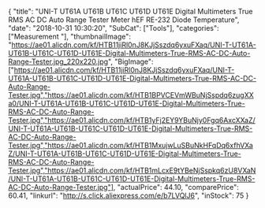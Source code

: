 {
	"title": "UNI-T UT61A UT61B UT61C UT61D UT61E Digital Multimeters True RMS AC DC Auto Range Tester Meter hEF RE-232 Diode Temperature",
	"date": "2018-10-31 10:30:20",
	"SubCat": ["Tools"],
	"categories": ["Measurement "],
	"thumbnailImage": "https://ae01.alicdn.com/kf/HTB11jiRl0nJ8KJjSszdq6yxuFXaq/UNI-T-UT61A-UT61B-UT61C-UT61D-UT61E-Digital-Multimeters-True-RMS-AC-DC-Auto-Range-Tester.jpg_220x220.jpg",
	"BigImage": ["https://ae01.alicdn.com/kf/HTB11jiRl0nJ8KJjSszdq6yxuFXaq/UNI-T-UT61A-UT61B-UT61C-UT61D-UT61E-Digital-Multimeters-True-RMS-AC-DC-Auto-Range-Tester.jpg","https://ae01.alicdn.com/kf/HTB1BPVCEVmWBuNjSspdq6zugXXa0/UNI-T-UT61A-UT61B-UT61C-UT61D-UT61E-Digital-Multimeters-True-RMS-AC-DC-Auto-Range-Tester.jpg","https://ae01.alicdn.com/kf/HTB1yFj2EY9YBuNjy0Fgq6AxcXXaZ/UNI-T-UT61A-UT61B-UT61C-UT61D-UT61E-Digital-Multimeters-True-RMS-AC-DC-Auto-Range-Tester.jpg","https://ae01.alicdn.com/kf/HTB1MxujwLuSBuNkHFqDq6xfhVXaZ/UNI-T-UT61A-UT61B-UT61C-UT61D-UT61E-Digital-Multimeters-True-RMS-AC-DC-Auto-Range-Tester.jpg","https://ae01.alicdn.com/kf/HTB1mLcxE9tYBeNjSspkq6zU8VXaN/UNI-T-UT61A-UT61B-UT61C-UT61D-UT61E-Digital-Multimeters-True-RMS-AC-DC-Auto-Range-Tester.jpg"],
	"actualPrice": 44.10,
	"comparePrice": 60.41,
	"linkurl": "http://s.click.aliexpress.com/e/b7LVQlJ6",
	"inStock": 75
}
